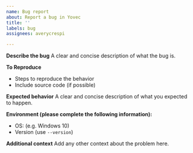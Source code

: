 ```yaml
---
name: Bug report
about: Report a bug in Yovec
title: ''
labels: bug
assignees: averycrespi

---
```


**Describe the bug**
A clear and concise description of what the bug is.

**To Reproduce**
- Steps to reproduce the behavior
- Include source code (if possible)

**Expected behavior**
A clear and concise description of what you expected to happen.

**Environment (please complete the following information):**
 - OS: (e.g. Windows 10)
 - Version (use `--version`)

**Additional context**
Add any other context about the problem here.
